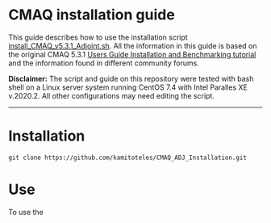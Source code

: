 <!-- References  -->
[1]: https://github.com/USEPA/CMAQ/blob/master/DOCS/Users_Guide/Tutorials/CMAQ_UG_tutorial_benchmark.md

# CMAQ installation guide
This guide describes how to use the installation script [install_CMAQ_v5.3.1_Adjoint.sh](install_CMAQ_v5.3.1_Adjoint.sh). All the information in this guide is based on the original CMAQ 5.3.1 [Users Guide Installation and Benchmarking tutorial][1] and the information found in different community forums.

**Disclaimer:** The script and guide on this repository were tested with bash shell on a Linux server system running CentOS 7.4 with Intel Paralles XE v.2020.2. All other configurations may need editing the script.

----

# Installation

```
git clone https://github.com/kamitoteles/CMAQ_ADJ_Installation.git
```

# Use

To use the